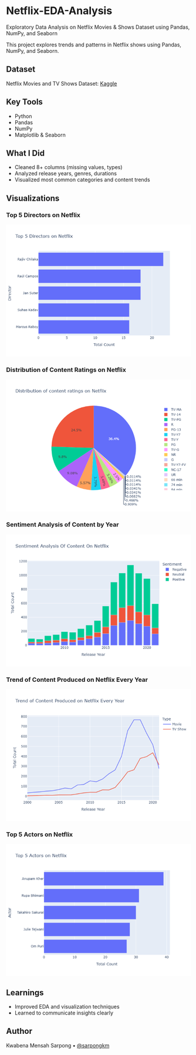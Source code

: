 # Netflix-EDA-Analysis
Exploratory Data Analysis on Netflix Movies &amp; Shows Dataset using Pandas, NumPy, and Seaborn

This project explores trends and patterns in Netflix shows using Pandas, NumPy, and Seaborn.

## Dataset
Netflix Movies and TV Shows Dataset: [Kaggle](https://www.kaggle.com/datasets/shivamb/netflix-shows)

## Key Tools
- Python
- Pandas
- NumPy
- Matplotlib & Seaborn

## What I Did
- Cleaned 8+ columns (missing values, types)
- Analyzed release years, genres, durations
- Visualized most common categories and content trends

## Visualizations

### Top 5 Directors on Netflix
![Top Directors](assets/Top_5_Directors_on_Netflix.png)

### Distribution of Content Ratings on Netflix
![Content Ratings](assets/Distribution_of_content_rating_on_Netflix.png)

### Sentiment Analysis of Content by Year
![Sentiment Analysis](assets/Sentiment_Analysis_Of_Content_On_Netflix.png)

### Trend of Content Produced on Netflix Every Year
![Trend](assets/Trend_of_Content_Produced_on_Netflix_Every_Year.png)

### Top 5 Actors on Netflix
![Top Actors](assets/Top_5_Actors_on_Netflix.png)


## Learnings
- Improved EDA and visualization techniques
- Learned to communicate insights clearly

## Author
Kwabena Mensah Sarpong • [@sarpongkm](https://github.com/sarpongkm)
